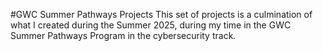 #GWC Summer Pathways Projects
This set of projects is a culmination of what I created during the Summer 2025, during my time in the GWC Summer Pathways Program in the cybersecurity track. 
